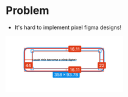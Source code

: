 <!-- section-title: 1- Problem -->

# Problem

- It's hard to implement pixel figma designs! 

![image](./1.png)
<!-- note
Oftens there is a lot of back and forth to make things pixel perfect
Bellatrix and I met at the end of last year to see how we could make this better
-->
